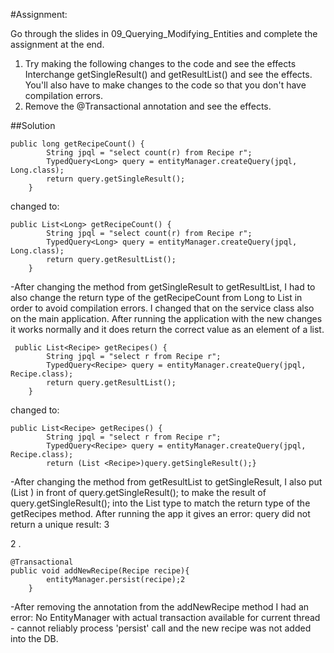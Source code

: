 #Assignment:

Go through the slides in 09_Querying_Modifying_Entities and complete the assignment at the end.
1. Try making the following changes to the code and see the effects
Interchange getSingleResult() and getResultList() and see the effects. You'll also have to make changes to the code so that you don't have compilation errors.
2.  Remove the @Transactional annotation and see the effects.



##Solution


```
public long getRecipeCount() {
        String jpql = "select count(r) from Recipe r";
        TypedQuery<Long> query = entityManager.createQuery(jpql, Long.class);
        return query.getSingleResult();
    }
```
changed to:
```
public List<Long> getRecipeCount() {
        String jpql = "select count(r) from Recipe r";
        TypedQuery<Long> query = entityManager.createQuery(jpql, Long.class);
        return query.getResultList();
    }
```
-After changing the method from getSingleResult to getResultList, I had to also change the return type of the getRecipeCount 
 from Long to List<Long> in order to avoid compilation errors. I changed that on the service class also on the main application. 
 After running the application with the new changes it works normally and it does return the correct value as an element of a list. 





```
 public List<Recipe> getRecipes() {
        String jpql = "select r from Recipe r";
        TypedQuery<Recipe> query = entityManager.createQuery(jpql, Recipe.class);
        return query.getResultList();
    }
```
changed to:
```
public List<Recipe> getRecipes() {
        String jpql = "select r from Recipe r";
        TypedQuery<Recipe> query = entityManager.createQuery(jpql, Recipe.class);
        return (List <Recipe>)query.getSingleResult();}
```
-After changing the method from getResultList to getSingleResult, I also put (List <Recipe>) in front of query.getSingleResult(); to make
 the result of query.getSingleResult(); into the List <Recipe> type to match the return type of the getRecipes method.
 After running the app it gives an error: query did not return a unique result: 3
 



2 . 
```
@Transactional
public void addNewRecipe(Recipe recipe){
        entityManager.persist(recipe);2
    }
```
-After removing the annotation from the addNewRecipe method I had an error: No EntityManager with actual transaction available for current thread - cannot reliably process 'persist' call
 and the new recipe was not added into the DB.
